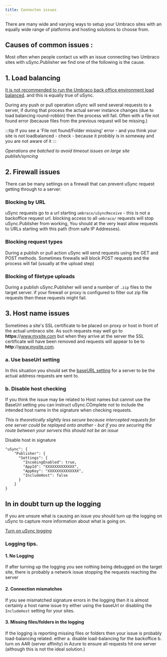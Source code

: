 ```yaml
---
title: Connecton issues
--- 
```


There are many wide and varying ways to setup your Umbraco sites with an equally wide range of platforms and hosting solutions to choose from. 

## Causes of common issues : 
Most often when people contact us with an issue connecting two Umbraco sites with uSync.Publisher we find one of the following is the cause. 

## 1. Load balancing
[It is not recommended to run the Umbraco back office environment load balanced](https://our.umbraco.com/Documentation/Fundamentals/Setup/Server-Setup/Load-Balancing/flexible-advanced-v7#explicit-master-scheduling-server). and this is equally true of uSync. 

During any push or pull operation uSync will send several requests to a server, if during that process the actual server instance changes (due to load balancing round-robbin) then the process will fail. Often with a file not found error (because files from the previous request will be missing.)

:::tip
If you see a 'File not found/Folder missing' error - and you think your site is not loadbalanced - check - because it probibly is in someway and you are not aware of it
:::

*Operations are batched to avoid timeout issues on large site publish/syncing*

## 2. Firewall issues 
There can be many settings on a firewall that can prevent uSync request getting through to a server:

### Blocking by URL 
uSync requests go to a url starting `umbraco/uSyncReceive` - this is not a backoffice request url. blocking access to all `umbraco/` requests will stop uSync.Publisher from working, You should at the very least allow requests to URLs starting with this path (from safe IP Addresses).

### Blocking request types 
During a publish or pull action uSync will send requests using the GET and POST methods. Sometimes firewalls will block POST requests and the process will fail (usually at the upload step)

### Blocking of filetype uploads
During a publish uSync.Publisher will send a number of `.zip` files to the target server. if your firewall or proxy is configured to filter out zip file requests then these requests might fail. 

## 3. Host name issues 

Sometimes a site's SSL certificate to be placed on proxy or host in front of the actual umbraco site. As such requests may well go to **https**://www.mysite.com but when they arrive at the server the SSL certificate will have been removed and requests will appear to be to **http**://www.mysite.com. 

### a. Use baseUrl setting

In this situation you should set the [baseURL setting](/usync/complete/publisher/send#baseurl) for a server to be the actual address requests are sent to. 


### b. Disable host checking 
If you think the issue may be related to Host names but cannot use the BaseUrl setting you can instruct uSync.COmplete not to include the intended host name in the signature when checking requests. 

*This is theoretically slightly less secure because intercepted requests for one server could be replayed onto another - but if you are securing the route between your servers this should not be an issue*

Disable host in signature

```
"uSync": {
    "Publisher": {
      "Settings": {
        "IncomingEnabled": true,
        "AppId": "XXXXXXXXXXXXX",
        "AppKey": "XXXXXXXXXXXXXX",
        "IncludeHost": false
      }
    }
}
```

## In in doubt turn up the logging 
If you are unsure what is causing an issue you should turn up the logging on uSync to capture more information about what is going on. 

[Turn on uSync logging](/usync/uSync/guides/debugging)

### Logging tips.

#### 1. No Logging 
If after turning up the logging you see nothing being debugged on the target site, there is probably a network issue stopping the requests reaching the server 

#### 2. Connection mismatches 
If you see mismatched signature errors in the logging then it is almost certainly a host name issue try either using the baseUrl or disabling the `IncludeHost` setting for your sites. 

#### 3. Missing files/folders in the logging
If the logging is reporting missing files or folders then your issue is probably load-balancing related. either 
a. disable load-balancing for the backoffice
b. turn on AAR (server affinity) in Azure to ensure all requests hit one server (although this is not the ideal solution.)